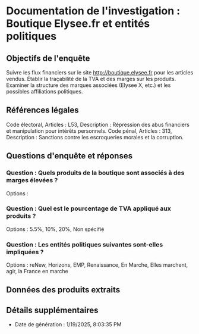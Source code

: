 
# Documentation de l'investigation : Boutique Elysee.fr et entités politiques

## Objectifs de l'enquête
Suivre les flux financiers sur le site http://boutique.elysee.fr pour les articles vendus.
Établir la traçabilité de la TVA et des marges sur les produits.
Examiner la structure des marques associées (Elysee X, etc.) et les possibles affiliations politiques.

## Références légales
Code électoral, Articles : L53, Description : Répression des abus financiers et manipulation pour intérêts personnels.
Code pénal, Articles : 313, Description : Sanctions contre les escroqueries morales et la corruption.

## Questions d'enquête et réponses
### Question : Quels produits de la boutique sont associés à des marges élevées ?
Options : 

### Question : Quel est le pourcentage de TVA appliqué aux produits ?
Options : 5.5%, 10%, 20%, Non spécifié

### Question : Les entités politiques suivantes sont-elles impliquées ?
Options : reNew, Horizons, EMP, Renaissance, En Marche, Elles marchent, agir, la France en marche


## Données des produits extraits


## Détails supplémentaires
- Date de génération : 1/19/2025, 8:03:35 PM
